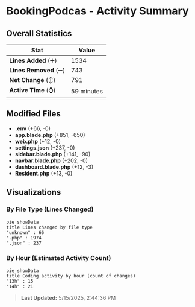 # BookingPodcas - Activity Summary 

## Overall Statistics

| Stat                   | Value                                                             |
| ---------------------- | ----------------------------------------------------------------- |
| **Lines Added** (➕)   | 1534                                          |
| **Lines Removed** (➖) | 743                                        |
| **Net Change** (↕)    | 791                |
| **Active Time** (⌚)   | 59 minutes |


## Modified Files
- **.env** (+66, -0)
- **app.blade.php** (+851, -650)
- **web.php** (+12, -0)
- **settings.json** (+237, -0)
- **sidebar.blade.php** (+141, -90)
- **navbar.blade.php** (+202, -0)
- **dashboard.blade.php** (+12, -3)
- **Resident.php** (+13, -0)

## Visualizations

### By File Type (Lines Changed)

```mermaid
pie showData
title Lines changed by file type
"unknown" : 66
".php" : 1974
".json" : 237
```

### By Hour (Estimated Activity Count)

```mermaid
pie showData
title Coding activity by hour (count of changes)
"13h" : 15
"14h" : 21
```


> **Last Updated:** 5/15/2025, 2:44:36 PM
